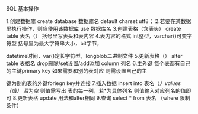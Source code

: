 SQL 基本操作

1.创建数据库
create database 数据库名 default charset utf8；
2.若要在某数据里执行操作，则应使用该数据库
use 数据库名
3.创建表格（含表头）
create table 表名（） 括号里写表头和表内容
4.表内容的格式
int整型，varchar()可变字符型 括号里为最大字符串大小，bit字节，

datetime时间，var()定长字符型，longblob二进制文件
5.更新表格（）
alter table 表格名 drop删除/set设置/add添加 column 列名
6.主外键
每个表都有自己的主键primary key 如果需要和别的表对应 则需设置自己的主

键为别的表的外键foriegn key并连接
7.插入数据
insert into 表名（*）values （值）
若*为空 则值需写出 表的每一列，若*为具体列名 则值输入对应列名的值即可
8.更新表格 update
用法和alter相同
9.查询
select * from 表名 （where 限制条件）
